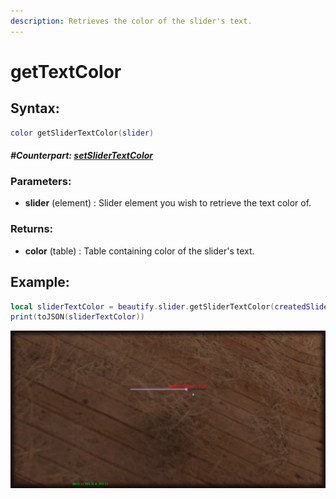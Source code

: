 ```yaml
---
description: Retrieves the color of the slider's text.
---
```


# getTextColor

## **Syntax:**

```lua
color getSliderTextColor(slider)
```

#### _**\#Counterpart:**_ [_**setSliderTextColor**_](setslidertextcolor.md)

### **Parameters:**

* **slider** \(element\) : Slider element you wish to retrieve the text color of.

### **Returns:**

* **color** \(table\) : Table containing color of the slider's text.

## **Example:**

```lua
local sliderTextColor = beautify.slider.getSliderTextColor(createdSlider)
print(toJSON(sliderTextColor))
```

![](../../.gitbook/assets/getslidertextcolor.png)

